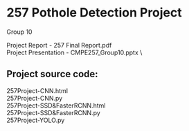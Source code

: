 # 257 Pothole Detection Project
Group 10

Project Report - 257 Final Report.pdf \
Project Presentation - CMPE257_Group10.pptx \

## Project source code: 

257Project-CNN.html \
257Project-CNN.py \
257Project-SSD&FasterRCNN.html \
257Project-SSD&FasterRCNN.py \
257Project-YOLO.py
